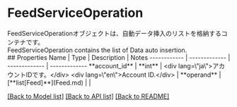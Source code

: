 # FeedServiceOperation

<div lang=\"ja\">FeedServiceOperationオブジェクトは、自動データ挿入のリストを格納するコンテナです。</div> <div lang=\"en\">FeedServiceOperation contains the list of Data auto insertion.</div> 
## Properties
Name | Type | Description | Notes
------------ | ------------- | ------------- | -------------
**account_id** | **int** | &lt;div lang&#x3D;\&quot;ja\&quot;&gt;アカウントIDです。&lt;/div&gt; &lt;div lang&#x3D;\&quot;en\&quot;&gt;Account ID.&lt;/div&gt;  | 
**operand** | [**list[Feed]**](Feed.md) |  | 

[[Back to Model list]](../README.md#documentation-for-models) [[Back to API list]](../README.md#documentation-for-api-endpoints) [[Back to README]](../README.md)


